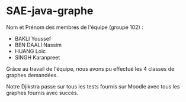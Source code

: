 # SAE-java-graphe

Nom et Prénom des membres de l'équipe (groupe 102) :
- BAKLI Youssef
- BEN DAALI Nassim
- HUANG Loïc
- SINGH Karanpreet

Grâce au travail de l'équipe, nous avons pu effectué les 4 classes de graphes demandées.

Notre Djikstra passe sur tous les tests fournis sur Moodle avec tous les graphes fournis avec succès.
